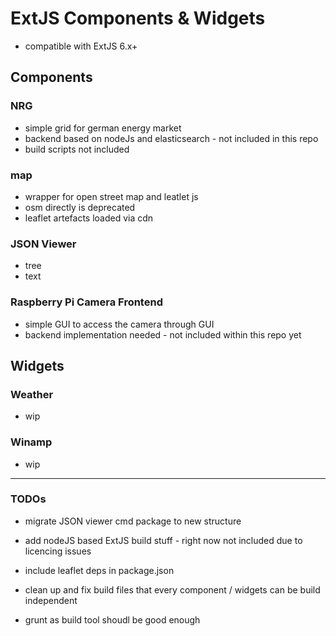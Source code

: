 # ExtJS Components & Widgets

* compatible with ExtJS 6.x+

## Components

### NRG

* simple grid for german energy market
* backend based on nodeJs and elasticsearch - not included in this repo
* build scripts not included


### map

* wrapper for open street map and leatlet js
* osm directly is deprecated
* leaflet artefacts loaded via cdn

### JSON Viewer

* tree
* text

### Raspberry Pi Camera Frontend

* simple GUI to access the camera through GUI
* backend implementation needed - not included within this repo yet

## Widgets

### Weather

* wip

### Winamp

* wip

---

### TODOs

* migrate JSON viewer cmd package to new structure
* add nodeJS based ExtJS build stuff - right now not included due to licencing issues

* include leaflet deps in package.json
* clean up and fix build files that every component / widgets can be build independent
* grunt as build tool shoudl be good enough